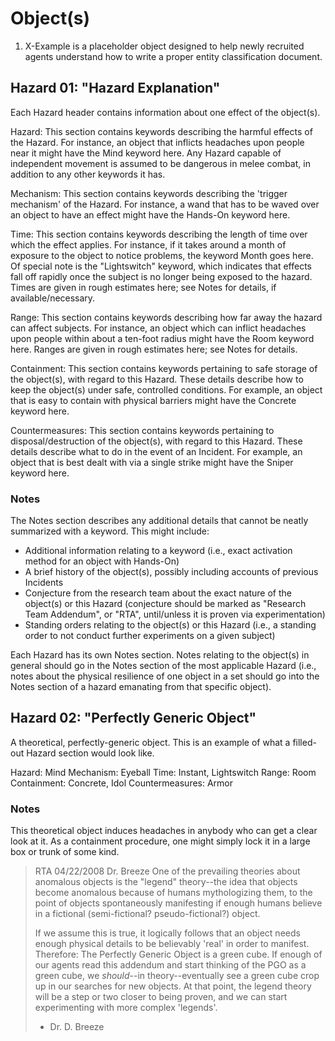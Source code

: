 # Object(s)
1. X-Example is a placeholder object designed to help newly recruited agents understand how to write a proper entity classification document.

## Hazard 01: "Hazard Explanation"
Each Hazard header contains information about one effect of the object(s).

Hazard: This section contains keywords describing the harmful effects of the Hazard. For instance, an object that inflicts headaches upon people near it might have the Mind keyword here. Any Hazard capable of independent movement is assumed to be dangerous in melee combat, in addition to any other keywords it has.

Mechanism: This section contains keywords describing the 'trigger mechanism' of the Hazard. For instance, a wand that has to be waved over an object to have an effect might have the Hands-On keyword here.

Time: This section contains keywords describing the length of time over which the effect applies. For instance, if it takes around a month of exposure to the object to notice problems, the keyword Month goes here. Of special note is the "Lightswitch" keyword, which indicates that effects fall off rapidly once the subject is no longer being exposed to the hazard. Times are given in rough estimates here; see Notes for details, if available/necessary.

Range: This section contains keywords describing how far away the hazard can affect subjects. For instance, an object which can inflict headaches upon people within about a ten-foot radius might have the Room keyword here. Ranges are given in rough estimates here; see Notes for details.

Containment: This section contains keywords pertaining to safe storage of the object(s), with regard to this Hazard. These details describe how to keep the object(s) under safe, controlled conditions. For example, an object that is easy to contain with physical barriers might have the Concrete keyword here.

Countermeasures: This section contains keywords pertaining to disposal/destruction of the object(s), with regard to this Hazard. These details describe what to do in the event of an Incident. For example, an object that is best dealt with via a single strike might have the Sniper keyword here.

### Notes
The Notes section describes any additional details that cannot be neatly summarized with a keyword. This might include:
- Additional information relating to a keyword (i.e., exact activation method for an object with Hands-On)
- A brief history of the object(s), possibly including accounts of previous Incidents
- Conjecture from the research team about the exact nature of the object(s) or this Hazard (conjecture should be marked as "Research Team Addendum", or "RTA", until/unless it is proven via experimentation)
- Standing orders relating to the object(s) or this Hazard (i.e., a standing order to not conduct further experiments on a given subject)

Each Hazard has its own Notes section. Notes relating to the object(s) in general should go in the Notes section of the most applicable Hazard (i.e., notes about the physical resilience of one object in a set should go into the Notes section of a hazard emanating from that specific object).

## Hazard 02: "Perfectly Generic Object"
A theoretical, perfectly-generic object. This is an example of what a filled-out Hazard section would look like.

Hazard: Mind
Mechanism: Eyeball
Time: Instant, Lightswitch
Range: Room
Containment: Concrete, Idol
Countermeasures: Armor

### Notes
This theoretical object induces headaches in anybody who can get a clear look at it. As a containment procedure, one might simply lock it in a large box or trunk of some kind.

> RTA 04/22/2008 Dr. Breeze
> One of the prevailing theories about anomalous objects is the "legend" theory--the idea that objects become anomalous because of humans mythologizing them, to the point of objects spontaneously manifesting if enough humans believe in a fictional (semi-fictional? pseudo-fictional?) object.
> 
> If we assume this is true, it logically follows that an object needs enough physical details to be believably 'real' in order to manifest. Therefore: The Perfectly Generic Object is a green cube. If enough of our agents read this addendum and start thinking of the PGO as a green cube, we *should*--in theory--eventually see a green cube crop up in our searches for new objects. At that point, the legend theory will be a step or two closer to being proven, and we can start experimenting with more complex 'legends'.
> - Dr. D. Breeze